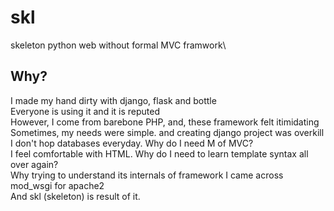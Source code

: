 # skl
skeleton python web without formal MVC framwork\
## Why?
I made my hand dirty with django, flask and bottle\
Everyone is using it and it is reputed\
However, I come from barebone PHP, and, these framework felt itimidating\
Sometimes, my needs were simple. and creating django project was overkill\
I don't hop databases everyday. Why do I need M of MVC?\
I feel comfortable with HTML. Why do I need to learn template syntax all over again?\
Why trying to understand its internals of framework I came across mod_wsgi for apache2\
And skl (skeleton) is result of it.
